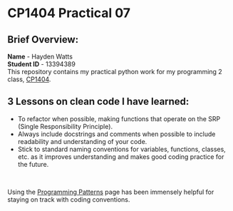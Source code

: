 # CP1404 Practical 07

## Brief Overview:
<b>Name</b> - Hayden Watts <br />
<b>Student ID</b> - 13394389 <br />
This repository contains my practical python work for my programming 2 class, [CP1404](https://github.com/CP1404/Practicals).
## 3 Lessons on clean code I have learned:
+ To refactor when possible, making functions that operate on the SRP (Single Responsibility Principle).
+ Always include docstrings and comments when possible to include readability and understanding of your code.
+ Stick to standard naming conventions for variables, functions, classes, etc. as it improves understanding and makes good coding practice for the future. <br />
<br /> 

Using the [Programming Patterns](https://github.com/CP1404/Starter/wiki/Programming-Patterns) page has been immensely helpful for staying on track with coding conventions.